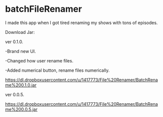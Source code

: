 # batchFileRenamer
I made this app when I got tired renaming my shows with tons of episodes.

Download Jar:

ver 0.1.0.

-Brand new UI.

-Changed how user rename files.

-Added numerical button, rename files numerically.

https://dl.dropboxusercontent.com/u/1417773/File%20Renamer/BatchRename%200.1.0.jar

ver 0.0.5.

https://dl.dropboxusercontent.com/u/1417773/File%20Renamer/BatchRename%200.0.5.jar
